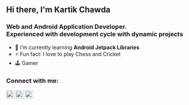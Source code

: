 ## Hi there, I'm Kartik Chawda

### Web and Android Application Developer.<br> Experienced with development cycle with dynamic projects

- 🌱 I’m currently learning **Android Jetpack Libraries**
- ⚡ Fun fact: I love to play Chess and Cricket
- 🕹️ Gamer

### Connect with me:

[<img align="left" alt="chawdakartik1 | Twitter" width="22px" src="https://cdn.jsdelivr.net/npm/simple-icons@v3/icons/twitter.svg" />][twitter]
[<img align="left" alt="Kartik Chawda | LinkedIn" width="22px" src="https://cdn.jsdelivr.net/npm/simple-icons@v3/icons/linkedin.svg" />][linkedin]
[<img align="left" alt="kartikc_0123 | Instagram" width="22px" src="https://cdn.jsdelivr.net/npm/simple-icons@v3/icons/instagram.svg" />][instagram]

[twitter]: https://twitter.com/chawdakartik1
[instagram]: https://www.instagram.com/kartikc_0123/
[linkedin]: https://www.linkedin.com/in/kartikchawda
